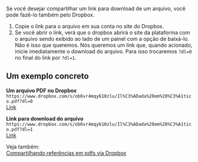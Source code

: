 
Se você desejar compartilhar um link para download de um arquivo, você pode fazê-lo também pelo Dropbox.  
    
1. Copie o link para o arquivo em sua conta no site do Dropbox.  
2. Se você abrir o link, verá que o dropbox abrirá o site da plataforma com o arquivo sendo exibido ao lado de um painel com a opção de baixá-lo. Não é isso que queremos. Nós queremos um link que, quando acionado, inicie imediatamente o download do arquivo. Para isso trocaremos `?dl=0` no final do link por `?dl=1`.  
  
## Um exemplo concreto  
  
**Um arquivo PDF no Dropbox**  
  `https://www.dropbox.com/s/ob6vr4mqy610zlu/Il%C3%ADada%20em%20%C3%A1tico.pdf?dl=0`  
[Link](https://www.dropbox.com/s/ob6vr4mqy610zlu/Il%C3%ADada%20em%20%C3%A1tico.pdf?dl=0)  
  
**Link para download do arquivo**  
  `https://www.dropbox.com/s/ob6vr4mqy610zlu/Il%C3%ADada%20em%20%C3%A1tico.pdf?dl=1`  
[Link](https://www.dropbox.com/s/ob6vr4mqy610zlu/Il%C3%ADada%20em%20%C3%A1tico.pdf?dl=1)  
    
Veja também:  
[Compartilhando referências em pdfs via Dropbox](Compartilhando%20referências%20em%20pdfs%20via%20Dropbox.md)  
  